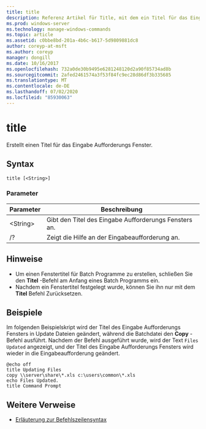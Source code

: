 ```yaml
---
title: title
description: Referenz Artikel für Title, mit dem ein Titel für das Eingabe Aufforderungs Fenster erstellt wird.
ms.prod: windows-server
ms.technology: manage-windows-commands
ms.topic: article
ms.assetid: c0bbe8bd-201a-4b6c-b617-5d9809881dc8
author: coreyp-at-msft
ms.author: coreyp
manager: dongill
ms.date: 10/16/2017
ms.openlocfilehash: 732a0de30b9495e6281248120d2a90f85734ad8b
ms.sourcegitcommit: 2afed2461574a3f53f84fc9ec28d86df3b335685
ms.translationtype: MT
ms.contentlocale: de-DE
ms.lasthandoff: 07/02/2020
ms.locfileid: "85930063"
---
```

# <a name="title"></a>title

Erstellt einen Titel für das Eingabe Aufforderungs Fenster.



## <a name="syntax"></a>Syntax

```
title [<String>]
```

### <a name="parameters"></a>Parameter

|Parameter|Beschreibung|
|---------|-----------|
|\<String>|Gibt den Titel des Eingabe Aufforderungs Fensters an.|
|/?|Zeigt die Hilfe an der Eingabeaufforderung an.|

## <a name="remarks"></a>Hinweise

-   Um einen Fenstertitel für Batch Programme zu erstellen, schließen Sie den **Titel** -Befehl am Anfang eines Batch Programms ein.
-   Nachdem ein Fenstertitel festgelegt wurde, können Sie ihn nur mit dem **Titel** Befehl Zurücksetzen.

## <a name="examples"></a>Beispiele

Im folgenden Beispielskript wird der Titel des Eingabe Aufforderungs Fensters in Update Dateien geändert, während die Batchdatei den **Copy** -Befehl ausführt. Nachdem der Befehl ausgeführt wurde, wird der Text `Files Updated` angezeigt, und der Titel des Eingabe Aufforderungs Fensters wird wieder in die Eingabeaufforderung geändert.
```
@echo off
title Updating Files
copy \\server\share\*.xls c:\users\common\*.xls
echo Files Updated.
title Command Prompt
```

## <a name="additional-references"></a>Weitere Verweise

- [Erläuterung zur Befehlszeilensyntax](command-line-syntax-key.md)